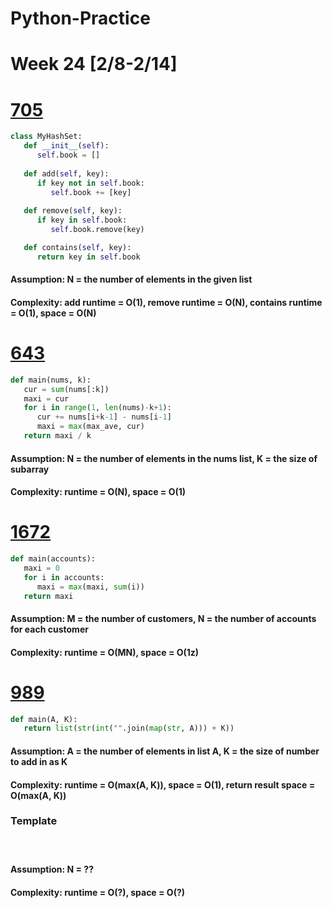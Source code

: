 # Python-Practice

# Week 24 [2/8-2/14]

# [705](https://leetcode.com/problems/design-hashset/)
```python
class MyHashSet:
   def __init__(self):
      self.book = []
   
   def add(self, key):
      if key not in self.book:
         self.book += [key]
   
   def remove(self, key):
      if key in self.book:
         self.book.remove(key)

   def contains(self, key):
      return key in self.book
```
#### Assumption: N = the number of elements in the given list
#### Complexity: add runtime = O(1), remove runtime = O(N), contains runtime = O(1), space = O(N)

# [643](https://leetcode.com/problems/maximum-average-subarray-i/)
```python
def main(nums, k):
   cur = sum(nums[:k])
   maxi = cur
   for i in range(1, len(nums)-k+1):
      cur += nums[i+k-1] - nums[i-1]
      maxi = max(max_ave, cur)
   return maxi / k
```
#### Assumption: N = the number of elements in the nums list, K = the size of subarray
#### Complexity: runtime = O(N), space = O(1)

# [1672](https://leetcode.com/problems/richest-customer-wealth/)
```python
def main(accounts):
   maxi = 0
   for i in accounts:
      maxi = max(maxi, sum(i))
   return maxi
```
#### Assumption: M = the number of customers, N = the number of accounts for each customer
#### Complexity: runtime = O(MN), space = O(1z)

# [989](https://leetcode.com/problems/add-to-array-form-of-integer/)
```python
def main(A, K):
   return list(str(int("".join(map(str, A))) + K))
```
#### Assumption: A = the number of elements in list A, K = the size of number to add in as K
#### Complexity: runtime = O(max(A, K)), space = O(1), return result space = O(max(A, K))

### Template
# []()
```python
```
#### Assumption: N = ??
#### Complexity: runtime = O(?), space = O(?)